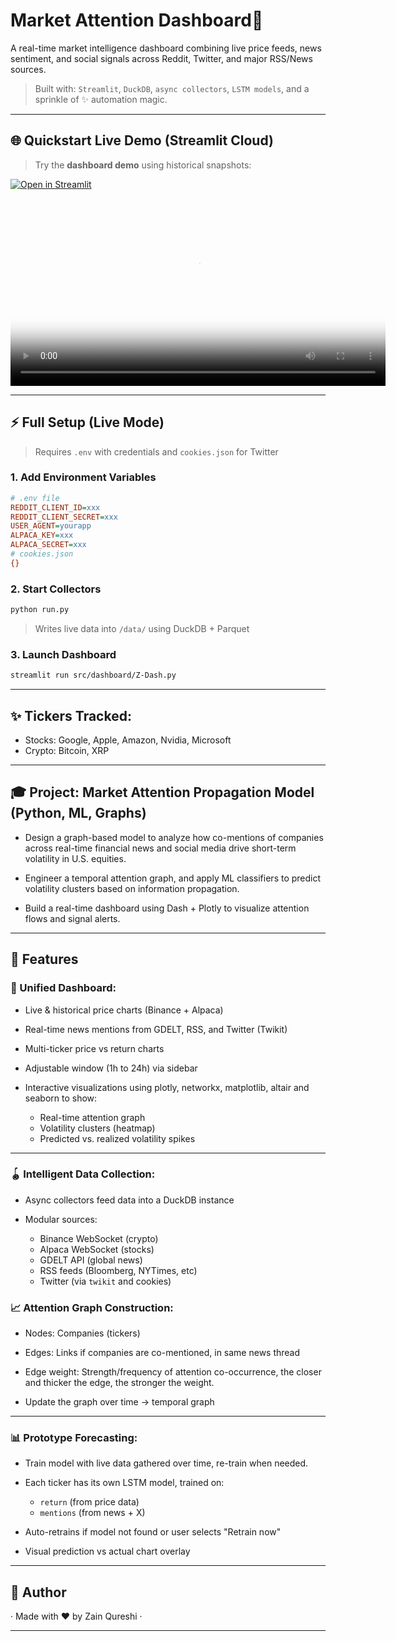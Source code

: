 # Market Attention Dashboard🔹

A real-time market intelligence dashboard combining live price feeds, 
news sentiment, and social signals across Reddit, 
Twitter, and major RSS/News sources.
> Built with: `Streamlit`, `DuckDB`, `async collectors`, `LSTM models`, and a sprinkle of ✨ automation magic.

---  

## 🌐 Quickstart Live Demo (Streamlit Cloud)
> Try the **dashboard demo** using historical snapshots:

[![Open in Streamlit](https://static.streamlit.io/badges/streamlit_badge_black_white.svg)](https://market-attention-dashboard-zq.streamlit.app/)

<video src="https://github.com/user-attachments/assets/d84693c7-47d7-4450-ae24-2b9352bf6f3f"
       width="600" controls poster="assets/thumbnail.jpg"></video>

---

## ⚡ Full Setup (Live Mode)

> Requires `.env` with credentials and `cookies.json` for Twitter

### 1. Add Environment Variables

```ini
# .env file
REDDIT_CLIENT_ID=xxx
REDDIT_CLIENT_SECRET=xxx
USER_AGENT=yourapp
ALPACA_KEY=xxx
ALPACA_SECRET=xxx
# cookies.json
{}
```

### 2. Start Collectors

```bash
python run.py
```

> Writes live data into `/data/` using DuckDB + Parquet

### 3. Launch Dashboard

```bash
streamlit run src/dashboard/Z-Dash.py
```

---


## ✨ Tickers Tracked:
- Stocks: Google, Apple, Amazon, Nvidia, Microsoft
- Crypto: Bitcoin, XRP

---

## 🎓 Project: Market Attention Propagation Model (Python, ML, Graphs)

- Design a graph-based model to analyze how co-mentions of companies across real-time financial news and social media drive short-term volatility in U.S. equities.

- Engineer a temporal attention graph, and apply ML classifiers to predict volatility clusters based on information propagation.

- Build a real-time dashboard using Dash + Plotly to visualize attention flows and signal alerts.

---

## 🎡 Features

### 🚀 Unified Dashboard:

- Live & historical price charts (Binance + Alpaca)

- Real-time news mentions from GDELT, RSS, and Twitter (Twikit)

- Multi-ticker price vs return charts

- Adjustable window (1h to 24h) via sidebar

- Interactive visualizations using plotly, networkx, matplotlib, altair and seaborn to show:

  - Real-time attention graph
  - Volatility clusters (heatmap)
  - Predicted vs. realized volatility spikes

---

### 🪀 Intelligent Data Collection:

- Async collectors feed data into a DuckDB instance

- Modular sources:

  - Binance WebSocket (crypto)
  - Alpaca WebSocket (stocks)
  - GDELT API (global news)
  - RSS feeds (Bloomberg, NYTimes, etc)
  - Twitter (via `twikit` and cookies)

### 📈 Attention Graph Construction:

- Nodes: Companies (tickers)

- Edges: Links if companies are co-mentioned, in same news thread

- Edge weight: Strength/frequency of attention co-occurrence, the closer and thicker the edge, the stronger the weight.

- Update the graph over time → temporal graph

---

### 📊 Prototype Forecasting:

- Train model with live data gathered over time, re-train when needed.

- Each ticker has its own LSTM model, trained on:

  - `return` (from price data)
  - `mentions` (from news + X)

- Auto-retrains if model not found or user selects "Retrain now"

- Visual prediction vs actual chart overlay

---

## 📍 Author

· Made with ❤️ by Zain Qureshi · 

---
